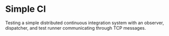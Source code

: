 # Simple CI
Testing a simple distributed continuous integration system with an observer, dispatcher, and test runner communicating through TCP messages.
